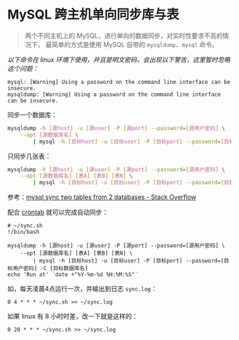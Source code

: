 # MySQL 跨主机单向同步库与表

> 两个不同主机上的 MySQL，进行单向的数据同步，对实时性要求不高的情况下，
> 最简单的方式是使用 MySQL 自带的 `mysqldump`、`mysql` 命令。

*以下命令在 linux 环境下使用，并且是明文密码，会出现以下警告，这里暂时忽略这个问题：*

```
mysql: [Warning] Using a password on the command line interface can be insecure.
mysqldump: [Warning] Using a password on the command line interface can be insecure.
```

同步一个数据库：

``` bash
mysqldump -h [源host] -u [源user] -P [源port] --password=[源用户密码] \
	--opt [源数据库名] \
		| mysql -h [目标host] -u [目标user] -P [目标port] --password=[目标用户密码] -C [目标数据库名]
```

只同步几张表：

``` bash {2}
mysqldump -h [源host] -u [源user] -P [源port] --password=[源用户密码] \
	--opt [源数据库名] [表A] [表B] [表N] \
		| mysql -h [目标host] -u [目标user] -P [目标port] --password=[目标用户密码] -C [目标数据库名]
```

参考：[mysql sync two tables from 2 databases - Stack Overflow](https://stackoverflow.com/questions/12404634/mysql-sync-two-tables-from-2-databases)

配合 [crontab](http://man.linuxde.net/crontab) 就可以完成自动同步：

``` shell
# ~/sync.sh
!/bin/bash

mysqldump -h [源host] -u [源user] -P [源port] --password=[源用户密码] \
	--opt [源数据库名] [表A] [表B] [表N] \
		| mysql -h [目标host] -u [目标user] -P [目标port] --password=[目标用户密码] -C [目标数据库名]
echo 'Run at' `date +"%Y-%m-%d %H:%M:%S"`
```

如，每天凌晨4点运行一次，并输出到日志 `sync.log`：

```
0 4 * * * ~/sync.sh >> ~/sync.log
```

如果 linux 有 8 小时时差，改一下就是这样的：

```
0 20 * * * ~/sync.sh >> ~/sync.log
```
